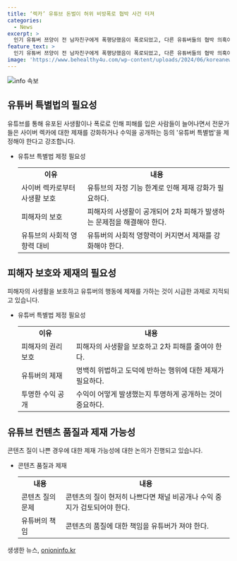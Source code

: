 ```yaml
---
title: ‘렉카’ 유튜브 돈벌이 허위 비방폭로 협박 사건 터져
categories:
  - News
excerpt: >
  인기 유튜버 쯔양이 전 남자친구에게 폭행당했음이 폭로되었고, 다른 유튜버들의 협박 의혹이 논란이 되고 있다. 더불어, 유튜브 생태계에서 사이버 렉카를 근절하기 위한 특별법의 필요성이 제기되고 있으며, 피해자의 사생활이 노출되어 2차 피해가 우려되고 있다. 전문가들은 유튜브 특별법을 통해 수익 투명화와 제재를 강화해야 한다고 지적하고 있다. 윤리적으로 문제가 있는 콘텐츠의 경우 채널 비공개나 수익 중지도 필요하다는 견해가 있다.
feature_text: >
  인기 유튜버 쯔양이 전 남자친구에게 폭행당했음이 폭로되었고, 다른 유튜버들의 협박 의혹이 논란이 되고 있다. 더불어, 유튜브 생태계에서 사이버 렉카를 근절하기 위한 특별법의 필요성이 제기되고 있으며, 피해자의 사생활이 노출되어 2차 피해가 우려되고 있다. 전문가들은 유튜브 특별법을 통해 수익 투명화와 제재를 강화해야 한다고 지적하고 있다. 윤리적으로 문제가 있는 콘텐츠의 경우 채널 비공개나 수익 중지도 필요하다는 견해가 있다.
image: 'https://www.behealthy4u.com/wp-content/uploads/2024/06/koreanews.jpg'
---
```


<p><img src="https://www.behealthy4u.com/wp-content/uploads/2024/06/koreanews.jpg" alt="info 속보" /></p>

<h2 data-ke-size="size26">유튜버 특별법의 필요성</h2>

<p data-ke-size="size16">유튜브를 통해 유포된 사생활이나 폭로로 인해 피해를 입은 사람들이 늘어나면서 전문가들은 사이버 렉카에 대한 제재를 강화하거나 수익을 공개하는 등의 '유튜버 특별법'을 제정해야 한다고 강조합니다.</p>

<ul>
  <li>유튜브 특별법 제정 필요성</li>
  <table>
    <colgroup><col><col></colgroup>
    <tbody>
      <tr>
        <td style="text-align: center; height: 17px;"><b>이유</b></td>
        <td style="text-align: center; height: 17px;"><b>내용</b></td>
      </tr>
      <tr>
        <td style="height: 17px;">사이버 렉카로부터 사생활 보호</td>
        <td style="height: 17px;">유튜브의 자정 기능 한계로 인해 제재 강화가 필요하다.</td>
      </tr>
      <tr>
        <td style="height: 17px;">피해자의 보호</td>
        <td style="height: 17px;">피해자의 사생활이 공개되어 2차 피해가 발생하는 문제점을 해결해야 한다.</td>
      </tr>
      <tr>
        <td style="height: 17px;">유튜브의 사회적 영향력 대비</td>
        <td style="height: 17px;">유튜버의 사회적 영향력이 커지면서 제재를 강화해야 한다.</td>
      </tr>
    </tbody>
  </table>
</ul>

<h2 data-ke-size="size26">피해자 보호와 제재의 필요성</h2>

<p data-ke-size="size16">피해자의 사생활을 보호하고 유튜버의 행동에 제재를 가하는 것이 시급한 과제로 지적되고 있습니다.</p>

<ul>
  <li>유튜버 특별법 제정 필요성</li>
  <table>
    <colgroup><col><col></colgroup>
    <tbody>
      <tr>
        <td style="text-align: center; height: 17px;"><b>이유</b></td>
        <td style="text-align: center; height: 17px;"><b>내용</b></td>
      </tr>
      <tr>
        <td style="height: 17px;">피해자의 권리 보호</td>
        <td style="height: 17px;">피해자의 사생활을 보호하고 2차 피해를 줄여야 한다.</td>
      </tr>
      <tr>
        <td style="height: 17px;">유튜버의 제재</td>
        <td style="height: 17px;">명백히 위법하고 도덕에 반하는 행위에 대한 제재가 필요하다.</td>
      </tr>
      <tr>
        <td style="height: 17px;">투명한 수익 공개</td>
        <td style="height: 17px;">수익이 어떻게 발생했는지 투명하게 공개하는 것이 중요하다.</td>
      </tr>
    </tbody>
  </table>
</ul>

<h2 data-ke-size="size26">유튜브 컨텐츠 품질과 제재 가능성</h2>

<p data-ke-size="size16">콘텐츠 질이 나쁜 경우에 대한 제재 가능성에 대한 논의가 진행되고 있습니다.</p>

<ul>
  <li>콘텐츠 품질과 제재</li>
  <table>
    <colgroup><col><col></colgroup>
    <tbody>
      <tr>
        <td style="text-align: center; height: 17px;"><b>내용</b></td>
        <td style="text-align: center; height: 17px;"><b>내용</b></td>
      </tr>
      <tr>
        <td style="height: 17px;">콘텐츠 질의 문제</td>
        <td style="height: 17px;">콘텐츠의 질이 현저히 나쁘다면 채널 비공개나 수익 중지가 검토되어야 한다.</td>
      </tr>
      <tr>
        <td style="height: 17px;">유튜버의 책임</td>
        <td style="height: 17px;">콘텐츠의 품질에 대한 책임을 유튜버가 져야 한다.</td>
      </tr>
    </tbody>
  </table>
</ul>
생생한 뉴스, <a href="https://onioninfo.kr" rel="dofollow">onioninfo.kr</a>


